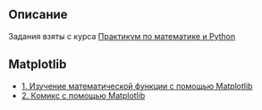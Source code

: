 ## Описание
Задания взяты с курса [Практикум по математике и Python](https://stepik.org/course/3356)

## Matplotlib
* [1. Изучение математической функции с помощью Matplotlib](https://github.com/Daniil-Solo/Machine-learning-HSE-Specialization/blob/main/Data%20collection%20and%20analysis%20in%20Python/Master%20of%20visualization/Matplotlib%20Learning%20the%20function.ipynb)
* [2. Комикс с помощью Matplotlib](https://github.com/Daniil-Solo/Machine-learning-HSE-Specialization/blob/main/Data%20collection%20and%20analysis%20in%20Python/Master%20of%20visualization/Matplotlib%20Comics.ipynb)
